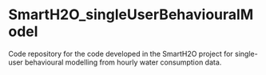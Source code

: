 # SmartH2O_singleUserBehaviouralModel
Code repository for the code developed in the SmartH2O project for single-user behavioural modelling from hourly water consumption data.
